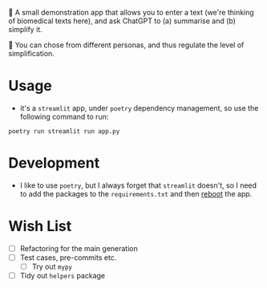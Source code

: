 🪻 A small demonstration app that allows you to enter a text (we're thinking of biomedical texts here), and ask ChatGPT to (a) summarise and (b) simplify it. 

👧 You can chose from different personas, and thus regulate the level of simplification.

# Usage

* it's a `streamlit` app, under `poetry` dependency management, so use the following command to run:

```
poetry run streamlit run app.py
```

# Development

* I like to use `poetry`, but I always forget that `streamlit` doesn't, so I need to add the packages to the `requirements.txt` and then [reboot](https://share.streamlit.io/) the app.

# Wish List

- [ ] Refactoring for the main generation
- [ ] Test cases, pre-commits etc.
    - [ ] Try out `mypy`
- [ ] Tidy out `helpers` package